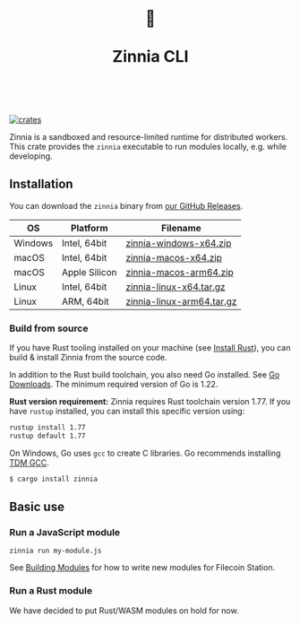 <h1 align="center">
	<br>
	 🌼
	<br>
	<br>
	Zinnia CLI
	<br>
	<br>
	<br>
</h1>

[![crates](https://img.shields.io/crates/v/zinnia.svg)](https://crates.io/crates/zinnia)

Zinnia is a sandboxed and resource-limited runtime for distributed workers. This crate provides the
`zinnia` executable to run modules locally, e.g. while developing.

## Installation

You can download the `zinnia` binary from
[our GitHub Releases](https://github.com/filecoin-station/zinnia/releases/latest).

| OS      | Platform      | Filename                                                                                                                   |
| ------- | ------------- | -------------------------------------------------------------------------------------------------------------------------- |
| Windows | Intel, 64bit  | [zinnia-windows-x64.zip](https://github.com/filecoin-station/zinnia/releases/latest/download/zinnia-windows-x64.zip)       |
| macOS   | Intel, 64bit  | [zinnia-macos-x64.zip](https://github.com/filecoin-station/zinnia/releases/latest/download/zinnia-macos-x64.zip)           |
| macOS   | Apple Silicon | [zinnia-macos-arm64.zip](https://github.com/filecoin-station/zinnia/releases/latest/download/zinnia-macos-arm64.zip)       |
| Linux   | Intel, 64bit  | [zinnia-linux-x64.tar.gz](https://github.com/filecoin-station/zinnia/releases/latest/download/zinnia-linux-x64.tar.gz)     |
| Linux   | ARM, 64bit    | [zinnia-linux-arm64.tar.gz](https://github.com/filecoin-station/zinnia/releases/latest/download/zinnia-linux-arm64.tar.gz) |

### Build from source

If you have Rust tooling installed on your machine (see
[Install Rust](https://www.rust-lang.org/tools/install)), you can build & install Zinnia from the
source code.

In addition to the Rust build toolchain, you also need Go installed. See
[Go Downloads](https://go.dev/dl/). The minimum required version of Go is 1.22.

**Rust version requirement:** Zinnia requires Rust toolchain version 1.77. If you have `rustup`
installed, you can install this specific version using:

```sh
rustup install 1.77
rustup default 1.77
```

On Windows, Go uses `gcc` to create C libraries. Go recommends installing
[TDM GCC](https://jmeubank.github.io/tdm-gcc/).

```sh
$ cargo install zinnia
```

## Basic use

### Run a JavaScript module

```
zinnia run my-module.js
```

See [Building Modules](./docs/building-modules.md) for how to write new modules for Filecoin
Station.

### Run a Rust module

We have decided to put Rust/WASM modules on hold for now.
